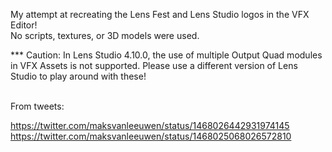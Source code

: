 My attempt at recreating the Lens Fest and Lens Studio logos in the VFX Editor!  
No scripts, textures, or 3D models were used.

*** Caution: In Lens Studio 4.10.0, the use of multiple Output Quad modules in VFX Assets is not supported. Please use a different version of Lens Studio to play around with these!


<br/>
From tweets:

https://twitter.com/maksvanleeuwen/status/1468026442931974145
https://twitter.com/maksvanleeuwen/status/1468025068026572810